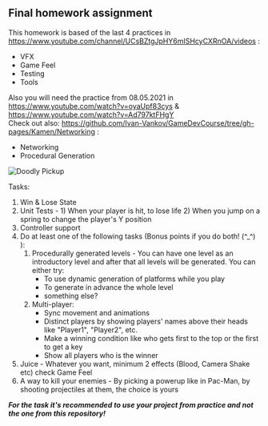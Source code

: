 ## Final homework assignment

This homework is based of the last 4 practices in https://www.youtube.com/channel/UCsBZtgJpHY6mISHcyCXRnOA/videos : 
 * VFX
 * Game Feel
 * Testing
 * Tools

Also you will need the practice from 08.05.2021 in https://www.youtube.com/watch?v=oyaUpf83cys & https://www.youtube.com/watch?v=Ad797ktFHgY
<br/>Check out also: https://github.com/Ivan-Vankov/GameDevCourse/tree/gh-pages/Kamen/Networking :
 * Networking
 * Procedural Generation
 
![Doodly Pickup](https://user-images.githubusercontent.com/25185815/108393904-cbdf6c80-721c-11eb-9a0b-45e5a35ba336.png)

Tasks:
 1. Win & Lose State
 2. Unit Tests - 1) When your player is hit, to lose life 2) When you jump on a spring to change the player's Y position 
 3. Controller support
 4. Do at least one of the following tasks (Bonus points if you do both! (^_^) ):
    1. Procedurally generated levels - You can have one level as an introductory level and after that all levels will be generated. You can either try:
       * To use dynamic generation of platforms while you play
       * To generate in advance the whole level
       * something else?
    2. Multi-player:
       * Sync movement and animations
       * Distinct players by showing players' names above their heads like "Player1", "Player2", etc.
       * Make a winning condition like who gets first to the top or the first to get a key
       * Show all players who is the winner
 5. Juice - Whatever you want, minimum 2 effects (Blood, Camera Shake etc) check Game Feel 
 6. A way to kill your enemies - By picking a powerup like in Pac-Man, by shooting projectiles at them, the choice is yours
 
 ***For the task it's recommended to use your project from practice and not the one from this repository!***
 
